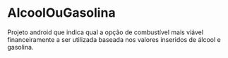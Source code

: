 # AlcoolOuGasolina
Projeto android que indica qual a opção de combustível mais viável financeiramente a ser utilizada baseada nos valores inseridos de álcool e gasolina.
